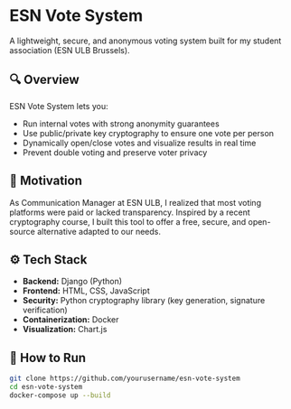 # ESN Vote System

A lightweight, secure, and anonymous voting system built for my student association (ESN ULB Brussels).

## 🔍 Overview

ESN Vote System lets you:
- Run internal votes with strong anonymity guarantees
- Use public/private key cryptography to ensure one vote per person
- Dynamically open/close votes and visualize results in real time
- Prevent double voting and preserve voter privacy

## 🧠 Motivation

As Communication Manager at ESN ULB, I realized that most voting platforms were paid or lacked transparency. Inspired by a recent cryptography course, I built this tool to offer a free, secure, and open-source alternative adapted to our needs.

## ⚙️ Tech Stack

- **Backend:** Django (Python)
- **Frontend:** HTML, CSS, JavaScript
- **Security:** Python cryptography library (key generation, signature verification)
- **Containerization:** Docker
- **Visualization:** Chart.js

## 🚀 How to Run

```bash
git clone https://github.com/yourusername/esn-vote-system
cd esn-vote-system
docker-compose up --build
